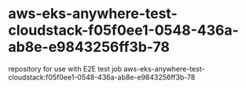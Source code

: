 # aws-eks-anywhere-test-cloudstack-f05f0ee1-0548-436a-ab8e-e9843256ff3b-78
repository for use with E2E test job aws-eks-anywhere-test-cloudstack:f05f0ee1-0548-436a-ab8e-e9843256ff3b-78
